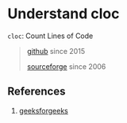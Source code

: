 Understand cloc
====================

`cloc`: Count Lines of Code

> [github](https://github.com/AlDanial/cloc)			      since 2015
>
> [sourceforge](https://cloc.sourceforge.net/)		since 2006

## References

1. [geeksforgeeks](https://www.geeksforgeeks.org/cloc-count-number-of-lines-of-code-in-file/)

   